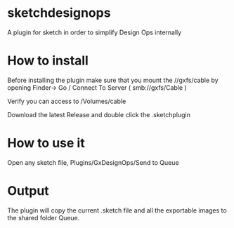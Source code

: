 # sketchdesignops
A plugin for sketch in order to simplify Design Ops internally

# How to install

Before installing the plugin make sure that you mount the //gxfs/cable by opening Finder-> Go / Connect To Server ( smb://gxfs/Cable )

Verify you can access to /Volumes/cable

Download the latest Release and double click the .sketchplugin

# How to use it

Open any sketch file, Plugins/GxDesignOps/Send to Queue

# Output

The plugin will copy the current .sketch file and all the exportable images to the shared folder Queue.
